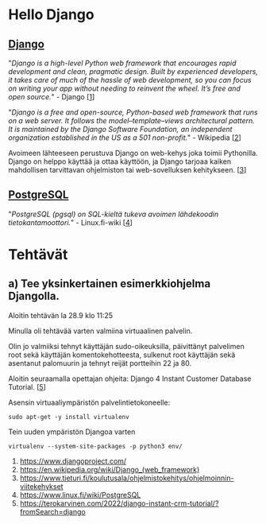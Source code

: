 # Hello Django

## [Django](https://www.djangoproject.com/)

"_Django is a high-level Python web framework that encourages rapid development and clean, pragmatic design. Built by experienced developers, it takes care of much of the hassle of web development, so you can focus on writing your app without needing to reinvent the wheel. It’s free and open source._" - Django [[1](https://www.djangoproject.com/)]

"_Django is a free and open-source, Python-based web framework that runs on a web server. It follows the model–template–views architectural pattern. It is maintained by the Django Software Foundation, an independent organization established in the US as a 501 non-profit._" - Wikipedia [[2](https://en.wikipedia.org/wiki/Django_(web_framework))]

Avoimeen lähteeseen perustuva Django on web-kehys joka toimii Pythonilla. Django on helppo käyttää ja ottaa käyttöön, ja Django tarjoaa kaiken mahdollisen tarvittavan ohjelmiston tai web-sovelluksen kehitykseen. [[3](https://www.tieturi.fi/koulutusala/ohjelmistokehitys/ohjelmoinnin-viitekehykset/)]

## [PostgreSQL](https://www.postgresql.org/)

"_PostgreSQL (pgsql) on SQL-kieltä tukeva avoimen lähdekoodin tietokantamoottori._" - Linux.fi-wiki [[4](https://www.linux.fi/wiki/PostgreSQL)]

# Tehtävät

## a) Tee yksinkertainen esimerkkiohjelma Djangolla.

Aloitin tehtävän la 28.9 klo 11:25

Minulla oli tehtävää varten valmiina virtuaalinen palvelin.

Olin jo valmiiksi tehnyt käyttäjän sudo-oikeuksilla, päivittänyt palvelimen root sekä käyttäjän komentokehotteesta, sulkenut root käyttäjän sekä asentanut palomuurin ja tehnyt reijät portteihin 22 ja 80.

Aloitin seuraamalla opettajan ohjeita: Django 4 Instant Customer Database Tutorial. [[5](https://terokarvinen.com/2022/django-instant-crm-tutorial/?fromSearch=django)]

Asensin virtuaaliympäristön palvelintietokoneelle:

    sudo apt-get -y install virtualenv

Tein uuden ympäristön Djangoa varten

    virtualenv --system-site-packages -p python3 env/



1. https://www.djangoproject.com/
2. https://en.wikipedia.org/wiki/Django_(web_framework)
3. https://www.tieturi.fi/koulutusala/ohjelmistokehitys/ohjelmoinnin-viitekehykset
4. https://www.linux.fi/wiki/PostgreSQL
5. https://terokarvinen.com/2022/django-instant-crm-tutorial/?fromSearch=django

